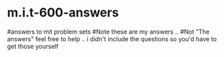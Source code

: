 # m.i.t-600-answers
#answers to mit problem sets
#Note these are my answers ..
#Not "The answers" 
feel free to help .. i didn't include the questions so you'd have to get those yourself 

